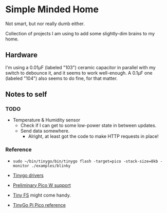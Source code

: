 # Simple Minded Home

Not smart, but nor really dumb either.

Collection of projects I am using to add some slightly-dim brains to my home.

## Hardware

I'm using a 0.01µF (labeled "103") ceramic capacitor in parallel with my switch
to debounce it, and it seems to work well-enough. A 0.1µF one (labeled "104")
also seems to do fine, for that matter.

## Notes to self

### TODO

* Temperature & Humidity sensor
    * Check if I can get to some low-power state in between updates.
    * Send data somewhere.
        * Alright, at least got the code to make HTTP requests in place!

### Reference

* `sudo ~/bin/tinygo/bin/tinygo flash -target=pico -stack-size=8kb -monitor ./examples/blinky`

* [Tinygo drivers](https://github.com/tinygo-org/drivers/tree/release)
* [Preliminary Pico W support](https://github.com/soypat/cyw43439)
* [Tiny FS](https://github.com/tinygo-org/tinyfs) might come handy.
* [TinyGo Pi Pico reference](https://tinygo.org/docs/reference/microcontrollers/pico/)
